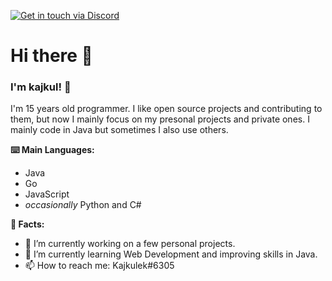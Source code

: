 [![Get in touch via Discord](https://badges.krynn.dev/discord/?id=406753937396596743)](https://github.com/kajkul) 
# Hi there 👋

### I'm **kajkul**! 👊

I'm 15 years old programmer. I like open source projects and contributing to them, but now I mainly focus on my presonal projects and private ones. I mainly code in Java but sometimes I also use others.

**⌨️ Main Languages:**
  - Java
  - Go
  - JavaScript
  - *occasionally* Python and C#

**📜 Facts:**
- 🔭 I’m currently working on a few personal projects.
- 🌱 I’m currently learning Web Development and improving skills in Java.
- 📫 How to reach me: Kajkulek#6305
